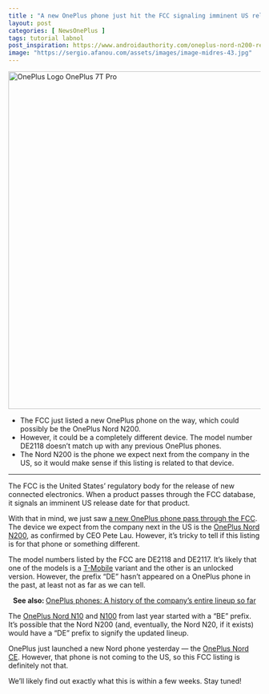 ```yaml
---
title : "A new OnePlus phone just hit the FCC signaling imminent US release"
layout: post
categories: [ NewsOnePlus ]
tags: tutorial labnol
post_inspiration: https://www.androidauthority.com/oneplus-nord-n200-release-1234522
image: "https://sergio.afanou.com/assets/images/image-midres-43.jpg"
---
```


<p><html><body><img class="aligncenter size-large wp-image-1089956 noname aa-img" title="OnePlus Logo OnePlus 7T Pro" src="https://cdn57.androidauthority.net/wp-content/uploads/2020/03/OnePlus-Logo-OnePlus-7T-Pro-1200x675.jpg" alt="OnePlus Logo OnePlus 7T Pro" width="1200" height="675" data-attachment-id="1089956" srcset="https://cdn57.androidauthority.net/wp-content/uploads/2020/03/OnePlus-Logo-OnePlus-7T-Pro-1200x675.jpg 1200w, https://cdn57.androidauthority.net/wp-content/uploads/2020/03/OnePlus-Logo-OnePlus-7T-Pro-300x170.jpg 300w, https://cdn57.androidauthority.net/wp-content/uploads/2020/03/OnePlus-Logo-OnePlus-7T-Pro-768x432.jpg 768w, https://cdn57.androidauthority.net/wp-content/uploads/2020/03/OnePlus-Logo-OnePlus-7T-Pro-16x9.jpg 16w, https://cdn57.androidauthority.net/wp-content/uploads/2020/03/OnePlus-Logo-OnePlus-7T-Pro-32x18.jpg 32w, https://cdn57.androidauthority.net/wp-content/uploads/2020/03/OnePlus-Logo-OnePlus-7T-Pro-28x16.jpg 28w, https://cdn57.androidauthority.net/wp-content/uploads/2020/03/OnePlus-Logo-OnePlus-7T-Pro-56x32.jpg 56w, https://cdn57.androidauthority.net/wp-content/uploads/2020/03/OnePlus-Logo-OnePlus-7T-Pro-64x36.jpg 64w, https://cdn57.androidauthority.net/wp-content/uploads/2020/03/OnePlus-Logo-OnePlus-7T-Pro-712x400.jpg 712w, https://cdn57.androidauthority.net/wp-content/uploads/2020/03/OnePlus-Logo-OnePlus-7T-Pro-1000x563.jpg 1000w, https://cdn57.androidauthority.net/wp-content/uploads/2020/03/OnePlus-Logo-OnePlus-7T-Pro-792x446.jpg 792w, https://cdn57.androidauthority.net/wp-content/uploads/2020/03/OnePlus-Logo-OnePlus-7T-Pro-1280x720.jpg 1280w, https://cdn57.androidauthority.net/wp-content/uploads/2020/03/OnePlus-Logo-OnePlus-7T-Pro-840x472.jpg 840w, https://cdn57.androidauthority.net/wp-content/uploads/2020/03/OnePlus-Logo-OnePlus-7T-Pro-1340x754.jpg 1340w, https://cdn57.androidauthority.net/wp-content/uploads/2020/03/OnePlus-Logo-OnePlus-7T-Pro-770x433.jpg 770w, https://cdn57.androidauthority.net/wp-content/uploads/2020/03/OnePlus-Logo-OnePlus-7T-Pro-356x200.jpg 356w, https://cdn57.androidauthority.net/wp-content/uploads/2020/03/OnePlus-Logo-OnePlus-7T-Pro-675x380.jpg 675w, https://cdn57.androidauthority.net/wp-content/uploads/2020/03/OnePlus-Logo-OnePlus-7T-Pro.jpg 1920w" sizes="(max-width: 1200px) 100vw, 1200px" /></p>
<div class="aa-img-source-credit"></div>
<div class="aa_tldr_text">
<ul>
<li>The FCC just listed a new OnePlus phone on the way, which could possibly be the OnePlus Nord N200.</li>
<li>However, it could be a completely different device. The model number DE2118 doesn&#8217;t match up with any previous OnePlus phones.</li>
<li>The Nord N200 is the phone we expect next from the company in the US, so it would make sense if this listing is related to that device.</li>
</ul>
</div><hr>
<p>The FCC is the United States&#8217; regulatory body for the release of new connected electronics. When a product passes through the FCC database, it signals an imminent US release date for that product.</p>
<p>With that in mind, we just saw <a href="https://fccid.io/2ABZ2-EF000">a new OnePlus phone pass through the FCC</a>. The device we expect from the company next in the US is the <a href="/oneplus-nord-n200-1232759/">OnePlus Nord N200</a>, as confirmed by CEO Pete Lau. However, it&#8217;s tricky to tell if this listing is for that phone or something different.</p>
<p>The model numbers listed by the FCC are DE2118 and DE2117. It&#8217;s likely that one of the models is a <a href="/best-t-mobile-plans-786372/">T-Mobile</a> variant and the other is an unlocked version. However, the prefix &#8220;DE&#8221; hasn&#8217;t appeared on a OnePlus phone in the past, at least not as far as we can tell.</p>
<p style="text-align: center;"><strong>See also: </strong><a href="/oneplus-phones-history-1103772/">OnePlus phones: A history of the company&#8217;s entire lineup so far</a></p>
<p>The <a href="/oneplus-nord-n10-review-1175207/">OnePlus Nord N10</a> and <a href="/oneplus-nord-n100-review-1178710/">N100</a> from last year started with a &#8220;BE&#8221; prefix. It&#8217;s possible that the Nord N200 (and, eventually, the Nord N20, if it exists) would have a &#8220;DE&#8221; prefix to signify the updated lineup.</p>
<p>OnePlus just launched a new Nord phone yesterday — the <a href="/oneplus-nord-ce-5g-1233887/">OnePlus Nord CE</a>. However, that phone is not coming to the US, so this FCC listing is definitely not that.</p>
<p>We&#8217;ll likely find out exactly what this is within a few weeks. Stay tuned!</p>
</body></html></p>
